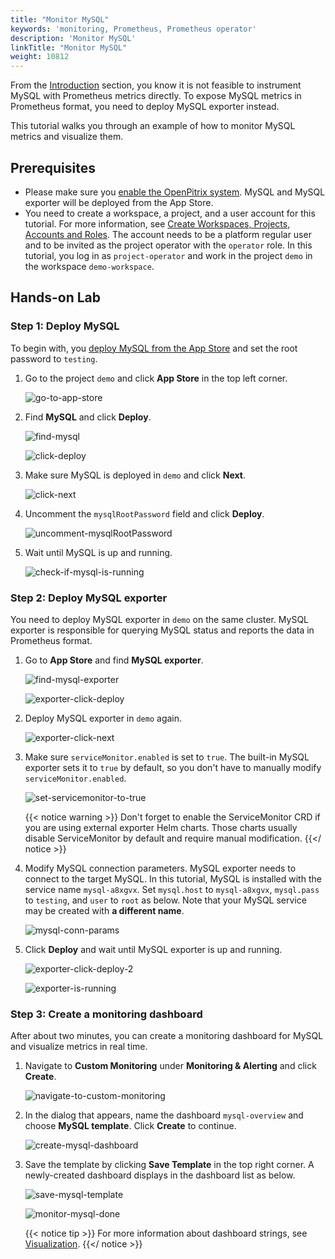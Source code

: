 ```yaml
---
title: "Monitor MySQL"
keywords: 'monitoring, Prometheus, Prometheus operator'
description: 'Monitor MySQL'
linkTitle: "Monitor MySQL"
weight: 10812
---
```

From the [Introduction](../../introduction#indirect-exposing) section, you know it is not feasible to instrument MySQL with Prometheus metrics directly. To expose MySQL metrics in Prometheus format, you need to deploy MySQL exporter instead.

This tutorial walks you through an example of how to monitor MySQL metrics and visualize them.

## Prerequisites

- Please make sure you [enable the OpenPitrix system](https://kubesphere.io/docs/pluggable-components/app-store/). MySQL and MySQL exporter will be deployed from the App Store.
- You need to create a workspace, a project, and a user account for this tutorial. For more information, see [Create Workspaces, Projects, Accounts and Roles](../../../../quick-start/create-workspace-and-project/). The account needs to be a platform regular user and to be invited as the project operator with the `operator` role. In this tutorial, you log in as `project-operator` and work in the project `demo` in the workspace `demo-workspace`.

## Hands-on Lab

### Step 1: Deploy MySQL

To begin with, you [deploy MySQL from the App Store](../../../../application-store/built-in-apps/mysql-app/) and set the root password to `testing`.

1. Go to the project `demo` and click **App Store** in the top left corner.

    ![go-to-app-store](/images/docs/project-user-guide/custom-application-monitoring/go-to-app-store.jpg)

2. Find **MySQL** and click **Deploy**.

    ![find-mysql](/images/docs/project-user-guide/custom-application-monitoring/find-mysql.jpg)

    ![click-deploy](/images/docs/project-user-guide/custom-application-monitoring/click-deploy.jpg)

3. Make sure MySQL is deployed in `demo` and click **Next**.

    ![click-next](/images/docs/project-user-guide/custom-application-monitoring/click-next.jpg)

4. Uncomment the `mysqlRootPassword` field and click **Deploy**.

    ![uncomment-mysqlRootPassword](/images/docs/project-user-guide/custom-application-monitoring/uncomment-mysqlRootPassword.jpg)

5. Wait until MySQL is up and running.

    ![check-if-mysql-is-running](/images/docs/project-user-guide/custom-application-monitoring/check-if-mysql-is-running.jpg)

### Step 2: Deploy MySQL exporter

You need to deploy MySQL exporter in `demo` on the same cluster. MySQL exporter is responsible for querying MySQL status and reports the data in Prometheus format.

1. Go to **App Store** and find **MySQL exporter**.

    ![find-mysql-exporter](/images/docs/project-user-guide/custom-application-monitoring/find-mysql-exporter.jpg) 

    ![exporter-click-deploy](/images/docs/project-user-guide/custom-application-monitoring/exporter-click-deploy.jpg)

2. Deploy MySQL exporter in `demo` again.

    ![exporter-click-next](/images/docs/project-user-guide/custom-application-monitoring/exporter-click-next.jpg)

3. Make sure `serviceMonitor.enabled` is set to `true`. The built-in MySQL exporter sets it to `true` by default, so you don't have to manually modify `serviceMonitor.enabled`.

    ![set-servicemonitor-to-true](/images/docs/project-user-guide/custom-application-monitoring/set-servicemonitor-to-true.jpg)

    {{< notice warning >}}
Don't forget to enable the ServiceMonitor CRD if you are using external exporter Helm charts. Those charts usually disable ServiceMonitor by default and require manual modification.
    {{</ notice >}}

4. Modify MySQL connection parameters. MySQL exporter needs to connect to the target MySQL. In this tutorial, MySQL is installed with the service name `mysql-a8xgvx`. Set `mysql.host` to `mysql-a8xgvx`, `mysql.pass` to `testing`, and `user` to `root` as below. Note that your MySQL service may be created with **a different name**.

    ![mysql-conn-params](/images/docs/project-user-guide/custom-application-monitoring/mysql-conn-params.jpg)

5. Click **Deploy** and wait until MySQL exporter is up and running.

    ![exporter-click-deploy-2](/images/docs/project-user-guide/custom-application-monitoring/exporter-click-deploy-2.jpg)

    ![exporter-is-running](/images/docs/project-user-guide/custom-application-monitoring/exporter-is-running.jpg)

### Step 3: Create a monitoring dashboard

After about two minutes, you can create a monitoring dashboard for MySQL and visualize metrics in real time.

1. Navigate to **Custom Monitoring** under **Monitoring  & Alerting** and click **Create**.

    ![navigate-to-custom-monitoring](/images/docs/project-user-guide/custom-application-monitoring/navigate-to-custom-monitoring.jpg)

2. In the dialog that appears, name the dashboard `mysql-overview` and choose **MySQL template**. Click **Create** to continue.

    ![create-mysql-dashboard](/images/docs/project-user-guide/custom-application-monitoring/create-mysql-dashboard.jpg)

3. Save the template by clicking **Save Template** in the top right corner. A newly-created dashboard displays in the dashboard list as below.

    ![save-mysql-template](/images/docs/project-user-guide/custom-application-monitoring/save-mysql-template.jpg)

    ![monitor-mysql-done](/images/docs/project-user-guide/custom-application-monitoring/monitor-mysql-done.jpg)

    {{< notice tip >}}
For more information about dashboard strings, see [Visualization](../../../../project-user-guide/custom-application-monitoring/visualization/overview/).
    {{</ notice >}}